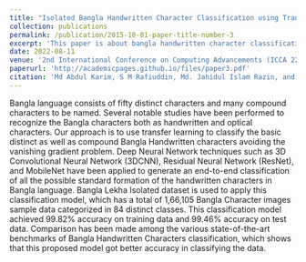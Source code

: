 ```yaml
---
title: "Isolated Bangla Handwritten Character Classification using Transfer Learning"
collection: publications
permalink: /publication/2015-10-01-paper-title-number-3
excerpt: 'This paper is about bangla handwritten character classification using transfer learning.'
date: 2022-08-11
venue: '2nd International Conference on Computing Advancements (ICCA 22). Association for Computing Machinery, New York, NY, USA'
paperurl: 'http://academicpages.github.io/files/paper3.pdf'
citation: 'Md Abdul Karim, S M Rafiuddin, Md. Jahidul Islam Razin, and Tahira Alam. 2022. Isolated Bangla Handwritten Character Classification using Transfer Learning.'
---
```


Bangla language consists of fifty distinct characters and many compound characters to be named. Several notable studies have been performed to recognize the Bangla characters both as handwritten and optical characters. Our approach is to use transfer learning to classify the basic distinct as well as compound Bangla Handwritten characters avoiding the vanishing gradient problem. Deep Neural Network techniques such as 3D Convolutional Neural Network (3DCNN), Residual Neural Network (ResNet), and MobileNet have been applied to generate an end-to-end classification of all the possible standard formation of the handwritten characters in Bangla language. Bangla Lekha Isolated dataset is used to apply this classification model, which has a total of 1,66,105 Bangla Character images sample data categorized in 84 distinct classes. This classification model achieved 99.82% accuracy on training data and 99.46% accuracy on test data. Comparison has been made among the various state-of-the-art benchmarks of Bangla Handwritten Characters classification, which shows that this proposed model got better accuracy in classifying the data.
